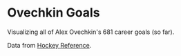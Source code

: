 # Ovechkin Goals

Visualizing all of Alex Ovechkin's 681 career goals (so far).

Data from [Hockey Reference](https://www.hockey-reference.com/).
